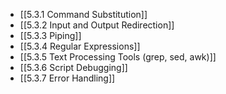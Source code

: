 

- [[5.3.1 Command Substitution]]
- [[5.3.2 Input and Output Redirection]]
- [[5.3.3 Piping]]
- [[5.3.4 Regular Expressions]]
- [[5.3.5 Text Processing Tools (grep, sed, awk)]]
- [[5.3.6 Script Debugging]]
- [[5.3.7 Error Handling]]